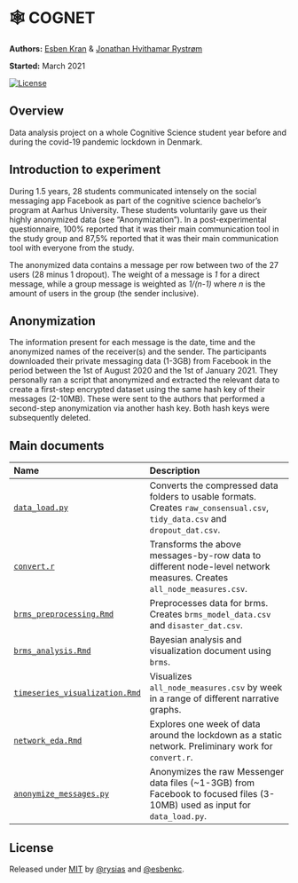 
<!-- README.md is generated from README.Rmd. Please edit that file -->

# 🕸 COGNET

**Authors:** [Esben Kran](https://kran.ai) & [Jonathan Hvithamar
Rystrøm](https://linkedin.com/in/jonathan-rystroem) <br/>

**Started:** March 2021

[![License](https://img.shields.io/badge/License-MIT-blue)](#license)

## Overview

Data analysis project on a whole Cognitive Science student year before
and during the covid-19 pandemic lockdown in Denmark.

## Introduction to experiment

During 1.5 years, 28 students communicated intensely on the social
messaging app Facebook as part of the cognitive science bachelor’s
program at Aarhus University. These students voluntarily gave us their
highly anonymized data (see “Anonymization”). In a post-experimental
questionnaire, 100% reported that it was their main communication tool
in the study group and 87,5% reported that it was their main
communication tool with everyone from the study.

The anonymized data contains a message per row between two of the 27
users (28 minus 1 dropout). The weight of a message is *1* for a direct
message, while a group message is weighted as *1/(n-1)* where *n* is the
amount of users in the group (the sender inclusive).

## Anonymization

The information present for each message is the date, time and the
anonymized names of the receiver(s) and the sender. The participants
downloaded their private messaging data (1-3GB) from Facebook in the
period between the 1st of August 2020 and the 1st of January 2021. They
personally ran a script that anonymized and extracted the relevant data
to create a first-step encrypted dataset using the same hash key of
their messages (2-10MB). These were sent to the authors that performed a
second-step anonymization via another hash key. Both hash keys were
subsequently deleted.

## Main documents

| Name                                                                                                          | Description                                                                                                                  |
| :------------------------------------------------------------------------------------------------------------ | :--------------------------------------------------------------------------------------------------------------------------- |
| [`data_load.py`](https://github.com/esbenkc/soccult/blob/master/data_load.py)                                 | Converts the compressed data folders to usable formats. Creates `raw_consensual.csv`, `tidy_data.csv` and `dropout_dat.csv`. |
| [`convert.r`](https://github.com/esbenkc/soccult/blob/master/convert.r)                                       | Transforms the above messages-by-row data to different node-level network measures. Creates `all_node_measures.csv`.         |
| [`brms_preprocessing.Rmd`](https://github.com/esbenkc/soccult/blob/master/brms_preprocessing.Rmd)             | Preprocesses data for brms. Creates `brms_model_data.csv` and `disaster_dat.csv`.                                            |
| [`brms_analysis.Rmd`](https://github.com/esbenkc/soccult/blob/master/brms_analysis.Rmd)                       | Bayesian analysis and visualization document using `brms`.                                                                   |
| [`timeseries_visualization.Rmd`](https://github.com/esbenkc/soccult/blob/master/timeseries_visualization.Rmd) | Visualizes `all_node_measures.csv` by week in a range of different narrative graphs.                                         |
| [`network_eda.Rmd`](https://github.com/esbenkc/soccult/blob/master/network_eda.Rmd)                           | Explores one week of data around the lockdown as a static network. Preliminary work for `convert.r`.                         |
| [`anonymize_messages.py`](https://github.com/esbenkc/soccult/blob/master/anonymize_messages.py)               | Anonymizes the raw Messenger data files (\~1-3GB) from Facebook to focused files (3-10MB) used as input for `data_load.py`.  |

## License

Released under [MIT](/LICENSE) by [@rysias](https://github.com/rysias)
and [@esbenkc](https://github.com/esbenkc).
